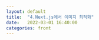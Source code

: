 ```yaml
---
layout: default
title:  "4.Next.js에서 이미지 최적화"
date:   2022-03-01 16:40:00
categories: front
---
```

